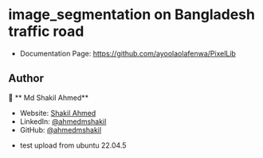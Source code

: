 # image_segmentation on Bangladesh traffic road


* Documentation Page: https://github.com/ayoolaolafenwa/PixelLib


## Author

👤 ** Md Shakil Ahmed**


* Website: [Shakil Ahmed](https://shakilahmed.me/)
* LinkedIn: [@ahmedmshakil](https://www.linkedin.com/in/ahmedmshakil/)
* GitHub: [@ahmedmshakil](https://github.com/ahmedmshakil)

- test upload from ubuntu 22.04.5
